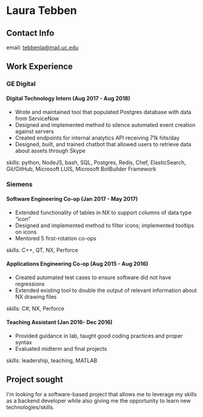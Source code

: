 # Laura Tebben
## Contact Info
email: tebbenla@mail.uc.edu
## Work Experience
### GE Digital 
#### Digital Technology Intern (Aug 2017 - Aug 2018)
* Wrote and maintained tool that populated Postgres database with data from ServiceNow
* Designed and implemented method to silence automated event creation against servers
* Created endpoints for internal analytics API receiving 71k hits/day
* Designed, built, and trained chatbot that allowed users to retrieve data about assets through Skype

skills: python, NodeJS, bash, SQL, Postgres, Redis, Chef, ElasticSearch, Git/GitHub, Microsoft LUIS, Microsoft BotBuilder Framework

### Siemens
#### Software Engineering Co-op (Jan 2017 - May 2017)
* Extended functionality of tables in NX to support columns of data type “icon”
* Designed and implemented method to filter icons; implemented tooltips on icons
* Mentored 5 first-rotation co-ops

skills: C++, QT, NX, Perforce
#### Applications Engineering Co-op (Aug 2015 - Aug 2016)
* Created automated test cases to ensure software did not have regressions
* Extended existing tool to double the output of relevant information about NX drawing files

skills: C#, NX, Perforce

#### Teaching Assistant (Jan 2016- Dec 2016)
* Provided guidance in lab, taught good coding practices and proper syntax
* Evaluated midterm and final projects

skills: leadership, teaching, MATLAB

## Project sought
I'm looking for a software-based project that allows me to leverage my skills as a backend developer while also giving me the opportunity to learn new technologies/skills.